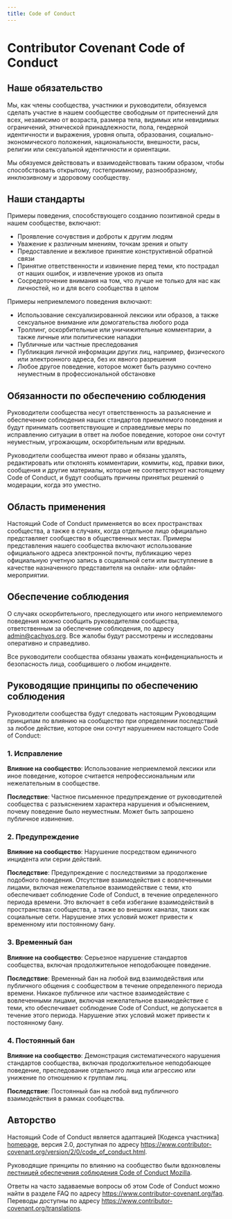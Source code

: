 ```yaml
---
title: Code of Conduct
---
```


# Contributor Covenant Code of Conduct

## Наше обязательство

Мы, как члены сообщества, участники и руководители, обязуемся сделать участие в нашем сообществе свободным от притеснений для всех, независимо от возраста, размера тела, видимых или невидимых ограничений, этнической принадлежности, пола, гендерной идентичности и выражения, уровня опыта, образования, социально-экономического положения, национальности, внешности, расы, религии или сексуальной идентичности и ориентации.

Мы обязуемся действовать и взаимодействовать таким образом, чтобы способствовать открытому, гостеприимному, разнообразному, инклюзивному и здоровому сообществу.

## Наши стандарты

Примеры поведения, способствующего созданию позитивной среды в нашем сообществе, включают:

* Проявление сочувствия и доброты к другим людям
* Уважение к различным мнениям, точкам зрения и опыту
* Предоставление и вежливое принятие конструктивной обратной связи
* Принятие ответственности и извинение перед теми, кто пострадал от наших ошибок, и извлечение уроков из опыта
* Сосредоточение внимания на том, что лучше не только для нас как личностей, но и для всего сообщества в целом

Примеры неприемлемого поведения включают:

* Использование сексуализированной лексики или образов, а также сексуальное внимание или домогательства любого рода
* Троллинг, оскорбительные или уничижительные комментарии, а также личные или политические нападки
* Публичные или частные преследования
* Публикация личной информации других лиц, например, физического или электронного адреса, без их явного разрешения
* Любое другое поведение, которое может быть разумно сочтено неуместным в профессиональной обстановке

## Обязанности по обеспечению соблюдения

Руководители сообщества несут ответственность за разъяснение и обеспечение соблюдения наших стандартов приемлемого поведения и будут принимать соответствующие и справедливые меры по исправлению ситуации в ответ на любое поведение, которое они сочтут неуместным, угрожающим, оскорбительным или вредным.

Руководители сообщества имеют право и обязаны удалять, редактировать или отклонять комментарии, коммиты, код, правки вики, сообщения и другие материалы, которые не соответствуют настоящему Code of Conduct, и будут сообщать причины принятых решений о модерации, когда это уместно.

## Область применения

Настоящий Code of Conduct применяется во всех пространствах сообщества, а также в случаях, когда отдельное лицо официально представляет сообщество в общественных местах. Примеры представления нашего сообщества включают использование официального адреса электронной почты, публикацию через официальную учетную запись в социальной сети или выступление в качестве назначенного представителя на онлайн- или офлайн-мероприятии.

## Обеспечение соблюдения

О случаях оскорбительного, преследующего или иного неприемлемого поведения можно сообщить руководителям сообщества, ответственным за обеспечение соблюдения, по адресу admin@cachyos.org.
Все жалобы будут рассмотрены и исследованы оперативно и справедливо.

Все руководители сообщества обязаны уважать конфиденциальность и безопасность лица, сообщившего о любом инциденте.

## Руководящие принципы по обеспечению соблюдения

Руководители сообщества будут следовать настоящим Руководящим принципам по влиянию на сообщество при определении последствий за любое действие, которое они сочтут нарушением настоящего Code of Conduct:

### 1. Исправление

**Влияние на сообщество**: Использование неприемлемой лексики или иное поведение, которое считается непрофессиональным или нежелательным в сообществе.

**Последствие**: Частное письменное предупреждение от руководителей сообщества с разъяснением характера нарушения и объяснением, почему поведение было неуместным. Может быть запрошено публичное извинение.

### 2. Предупреждение

**Влияние на сообщество**: Нарушение посредством единичного инцидента или серии действий.

**Последствие**: Предупреждение с последствиями за продолжение подобного поведения. Отсутствие взаимодействия с вовлеченными лицами, включая нежелательное взаимодействие с теми, кто обеспечивает соблюдение Code of Conduct, в течение определенного периода времени. Это включает в себя избегание взаимодействий в пространствах сообщества, а также во внешних каналах, таких как социальные сети. Нарушение этих условий может привести к временному или постоянному бану.

### 3. Временный бан

**Влияние на сообщество**: Серьезное нарушение стандартов сообщества, включая продолжительное неподобающее поведение.

**Последствие**: Временный бан на любой вид взаимодействия или публичного общения с сообществом в течение определенного периода времени. Никакое публичное или частное взаимодействие с вовлеченными лицами, включая нежелательное взаимодействие с теми, кто обеспечивает соблюдение Code of Conduct, не допускается в течение этого периода. Нарушение этих условий может привести к постоянному бану.

### 4. Постоянный бан

**Влияние на сообщество**: Демонстрация систематического нарушения стандартов сообщества, включая продолжительное неподобающее поведение, преследование отдельного лица или агрессию или унижение по отношению к группам лиц.

**Последствие**: Постоянный бан на любой вид публичного взаимодействия в рамках сообщества.

## Авторство

Настоящий Code of Conduct является адаптацией [Кодекса участника] [homepage],
версия 2.0, доступная по адресу
https://www.contributor-covenant.org/version/2/0/code_of_conduct.html.

Руководящие принципы по влиянию на сообщество были вдохновлены [лестницей обеспечения соблюдения Code of Conduct Mozilla](https://github.com/mozilla/diversity).

[homepage]: https://www.contributor-covenant.org

Ответы на часто задаваемые вопросы об этом Code of Conduct можно найти в разделе FAQ по адресу
https://www.contributor-covenant.org/faq. Переводы доступны по адресу
https://www.contributor-covenant.org/translations.
